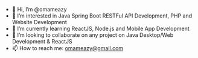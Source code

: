 - 👋 Hi, I’m @omameazy
- 👀 I’m interested in Java Spring Boot RESTFul API Development, PHP and Website Development
- 🌱 I’m currently learning ReactJS, Node.js and Mobile App Development
- 💞️ I’m looking to collaborate on any project on Java Desktop/Web Development & ReactJS
- 📫 How to reach me: omameazy@gmail.com

<!---
omameazy/omameazy is a ✨ special ✨ repository because its `README.md` (this file) appears on your GitHub profile.
You can click the Preview link to take a look at your changes.
--->
